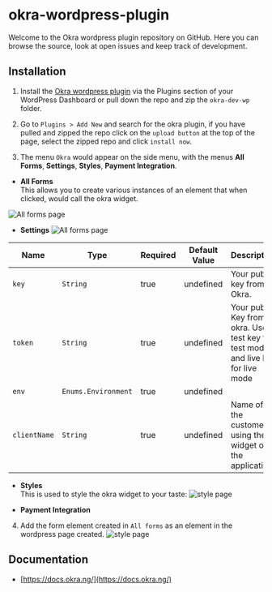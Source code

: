 # okra-wordpress-plugin

Welcome to the Okra wordpress plugin repository on GitHub. Here you can browse the source, look at open issues and keep track of development. 

## Installation

1. Install the [Okra wordpress plugin](https://wordpress.org/plugins/okra/) via the Plugins section of your WordPress Dashboard or 
   pull down the repo and zip the `okra-dev-wp` folder.
   
2. Go to `Plugins > Add New` and search for the okra plugin, if you have pulled and zipped the repo click on the `upload button` at the top of the page, select the zipped repo and click `install now`.

3. The menu `Okra` would appear on the side menu, with the menus **All Forms**, **Settings**, **Styles**, **Payment Integration**.

  - **All Forms** <br />
This allows you to create various instances of an element that when clicked, would call the okra widget.
 
 ![All forms page](https://i.imgur.com/mtVUZ89.png)
   
  - **Settings**
 ![All forms page](https://i.imgur.com/0wcOiew.png)
      
|Name                   | Type           | Required            | Default Value       | Description         |
|-----------------------|----------------|---------------------|---------------------|---------------------|
|  `key `               | `String`       | true                |  undefined          | Your public key from Okra.
|  `token`              | `String`       | true                |  undefined          | Your pubic Key from okra. Use test key for test mode and live key for live mode
|  `env`                | `Enums.Environment`| true            |  undefined          | 
|  `clientName`         | `String`       | true                |  undefined          | Name of the customer using the widget on the application    

  - **Styles** <br />
  This is used to style the okra widget to your taste:
  ![style page](https://i.imgur.com/J0l7QXA.png)
  
  
  - **Payment Integration**

4. Add the form element created in `All forms` as an element in the wordpress page created.
  ![style page](https://i.imgur.com/B2FJh6a.gif)


## Documentation
* [https://docs.okra.ng/](https://docs.okra.ng/)
